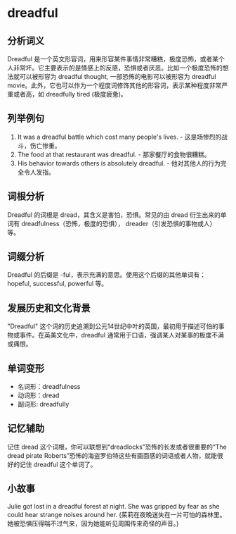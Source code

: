 # dreadful

## 分析词义

  

Dreadful 是一个英文形容词，用来形容某件事情非常糟糕，极度恐怖，或者某个人非常坏。它主要表示的是情感上的反感，恐惧或者厌恶。比如一个极度恐怖的想法就可以被形容为 dreadful thought, 一部恐怖的电影可以被形容为 dreadful movie。此外，它也可以作为一个程度词修饰其他的形容词，表示某种程度非常严重或者高，如 dreadfully tired (极度疲惫)。

  

## 列举例句

  

1.  It was a dreadful battle which cost many people's lives. - 这是场惨烈的战斗，伤亡惨重。
2.  The food at that restaurant was dreadful. - 那家餐厅的食物很糟糕。
3.  His behavior towards others is absolutely dreadful. - 他对其他人的行为完全令人发指。

  

## 词根分析

  

Dreadful 的词根是 dread，其含义是害怕，恐惧。常见的由 dread 衍生出来的单词有 dreadfulness（恐怖，极度的恐惧）， dreader（引发恐惧的事物或人） 等。

  

## 词缀分析

  

Dreadful 的后缀是 -ful，表示充满的意思。使用这个后缀的其他单词有：hopeful, successful, powerful 等。

  

## 发展历史和文化背景

  

"Dreadful" 这个词的历史追溯到公元14世纪中叶的英国，最初用于描述可怕的事物或事件。在英美文化中，dreadful 通常用于口语，强调某人对某事的极度不满或痛恨。

  

## 单词变形

  

*   名词形：dreadfulness
*   动词形：dread
*   副词形: dreadfully

  

## 记忆辅助

  

记住 dread 这个词根，你可以联想到“dreadlocks”恐怖的长发或者很重要的“The dread pirate Roberts”恐怖的海盗罗伯特这些有画面感的词语或者人物，就能很好的记住 dreadful 这个单词了。

  

## 小故事

  

Julie got lost in a dreadful forest at night. She was gripped by fear as she could hear strange noises around her. (茱莉在夜晚迷失在一片可怕的森林里。她被恐惧压得喘不过气来，因为她能听见周围传来奇怪的声音。)
